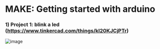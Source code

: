 # MAKE: Getting started with arduino

### 1) Project 1: blink a led (https://www.tinkercad.com/things/kl20KJCjPTr)
![image](https://user-images.githubusercontent.com/94420252/228684217-e18b19ae-0877-430f-a455-cbd3a5dcbc4e.png)

